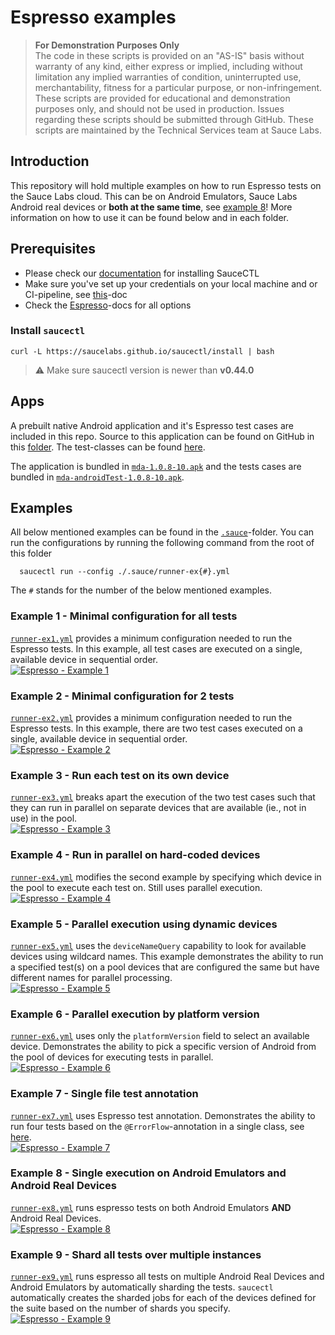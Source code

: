 # Espresso examples

> **For Demonstration Purposes Only**\
> The code in these scripts is provided on an "AS-IS" basis without warranty of any kind, either express or implied, 
> including without limitation any implied warranties of condition, uninterrupted use, merchantability, fitness for a 
> particular purpose, or non-infringement. These scripts are provided for educational and demonstration purposes only, 
> and should not be used in production. Issues regarding these scripts should be submitted through GitHub. These scripts 
> are maintained by the Technical Services team at Sauce Labs.

## Introduction
This repository will hold multiple examples on how to run Espresso tests on the Sauce Labs cloud. This can be on Android
Emulators, Sauce Labs Android real devices or **both at the same time**,
see [example 8](#example-8---single-execution-on-android-emulators-and-android-real-devices)!
More information on how to use it can be found below and in each folder.

## Prerequisites
- Please check our [documentation](https://docs.saucelabs.com/testrunner-toolkit/installation) for installing SauceCTL
- Make sure you've set up your credentials on your local machine and or CI-pipeline, see
  [this](https://docs.saucelabs.com/testrunner-toolkit/installation#associating-your-sauce-labs-account)-doc
- Check the [Espresso](https://docs.saucelabs.com/testrunner-toolkit/configuration/espresso/index.html)-docs for all options

### Install `saucectl`
```shell
curl -L https://saucelabs.github.io/saucectl/install | bash
```

> ⚠️ Make sure saucectl version is newer than **v0.44.0**

## Apps
A prebuilt native Android application and it's Espresso test cases are included in this repo. Source to this application
can be found on GitHub in this [folder](https://github.com/saucelabs/my-demo-app-android).
The test-classes can be found [here](https://github.com/saucelabs/my-demo-app-android/tree/main/app/src/androidTest/java/com/saucelabs/mydemoapp/android/view/activities).

The application is bundled in [`mda-1.0.8-10.apk`](apps/mda-1.0.8-10.apk)
and the tests cases are bundled in [`mda-androidTest-1.0.8-10.apk`](apps/mda-androidTest-1.0.8-10.apk).

## Examples
All below mentioned examples can be found in the [`.sauce`](/.sauce)-folder. You can run the configurations by running
the following command from the root of this folder

      saucectl run --config ./.sauce/runner-ex{#}.yml

The `#` stands for the number of the below mentioned examples.

### Example 1 - Minimal configuration for all tests
[`runner-ex1.yml`](/.sauce/runner-ex1.yml) provides a minimum configuration needed to run the Espresso tests.
In this example, all test cases are executed on a single, available device in sequential order.\
[![Espresso - Example 1](https://github.com/saucelabs-training/demo-espresso/actions/workflows/example-1.yml/badge.svg)](https://github.com/saucelabs-training/demo-espresso/actions/workflows/example-1.yml)

### Example 2 - Minimal configuration for 2 tests
[`runner-ex2.yml`](/.sauce/runner-ex2.yml) provides a minimum configuration needed to run the Espresso tests.
In this example, there are two test cases executed on a single, available device in sequential order.\
[![Espresso - Example 2](https://github.com/saucelabs-training/demo-espresso/actions/workflows/example-2.yml/badge.svg)](https://github.com/saucelabs-training/demo-espresso/actions/workflows/example-2.yml)

### Example 3 - Run each test on its own device
[`runner-ex3.yml`](/.sauce/runner-ex3.yml) breaks apart the execution of the two test cases such that they can run in 
parallel on separate devices that are available (ie., not in use) in the pool.\
[![Espresso - Example 3](https://github.com/saucelabs-training/demo-espresso/actions/workflows/example-3.yml/badge.svg)](https://github.com/saucelabs-training/demo-espresso/actions/workflows/example-3.yml)

### Example 4 - Run in parallel on hard-coded devices
[`runner-ex4.yml`](/.sauce/runner-ex4.yml) modifies the second example by specifying which device in the pool to execute 
each test on. Still uses parallel execution.\
[![Espresso - Example 4](https://github.com/saucelabs-training/demo-espresso/actions/workflows/example-4.yml/badge.svg)](https://github.com/saucelabs-training/demo-espresso/actions/workflows/example-4.yml)

### Example 5 - Parallel execution using dynamic devices
[`runner-ex5.yml`](/.sauce/runner-ex5.yml) uses the `deviceNameQuery` capability to look for available devices using 
wildcard names. This example demonstrates the ability to run a specified test(s) on a pool devices that are configured 
the same but have different names for parallel processing.\
[![Espresso - Example 5](https://github.com/saucelabs-training/demo-espresso/actions/workflows/example-5.yml/badge.svg)](https://github.com/saucelabs-training/demo-espresso/actions/workflows/example-5.yml)

### Example 6 - Parallel execution by platform version
[`runner-ex6.yml`](/.sauce/runner-ex6.yml) uses only the `platformVersion` field to select an available device.
Demonstrates the ability to pick a specific version of Android from the pool of devices for executing tests in parallel.\
[![Espresso - Example 6](https://github.com/saucelabs-training/demo-espresso/actions/workflows/example-6.yml/badge.svg)](https://github.com/saucelabs-training/demo-espresso/actions/workflows/example-6.yml)

### Example 7 - Single file test annotation
[`runner-ex7.yml`](/.sauce/runner-ex7.yml) uses Espresso test annotation.
Demonstrates the ability to run four tests based on the `@ErrorFlow`-annotation in a single class,
see [here](https://github.com/saucelabs/sample-app-mobile/blob/master/android/app/src/androidTest/java/com/swaglabsmobileapp/LoginTest.kt#L54).\
[![Espresso - Example 7](https://github.com/saucelabs-training/demo-espresso/actions/workflows/example-7.yml/badge.svg)](https://github.com/saucelabs-training/demo-espresso/actions/workflows/example-7.yml)

### Example 8 - Single execution on Android Emulators and Android Real Devices
[`runner-ex8.yml`](/.sauce/runner-ex8.yml) runs espresso tests on both Android Emulators **AND** Android Real Devices.\
[![Espresso - Example 8](https://github.com/saucelabs-training/demo-espresso/actions/workflows/example-8.yml/badge.svg)](https://github.com/saucelabs-training/demo-espresso/actions/workflows/example-8.yml)

### Example 9 - Shard all tests over multiple instances
[`runner-ex9.yml`](/.sauce/runner-ex10.yml) runs espresso all tests on multiple Android Real Devices and Android 
Emulators by automatically sharding the tests. `saucectl` automatically creates the sharded jobs for each of the devices 
defined for the suite based on the number of shards you specify.\
[![Espresso - Example 9](https://github.com/saucelabs-training/demo-espresso/actions/workflows/example-9.yml/badge.svg)](https://github.com/saucelabs-training/demo-espresso/actions/workflows/example-9.yml) 
